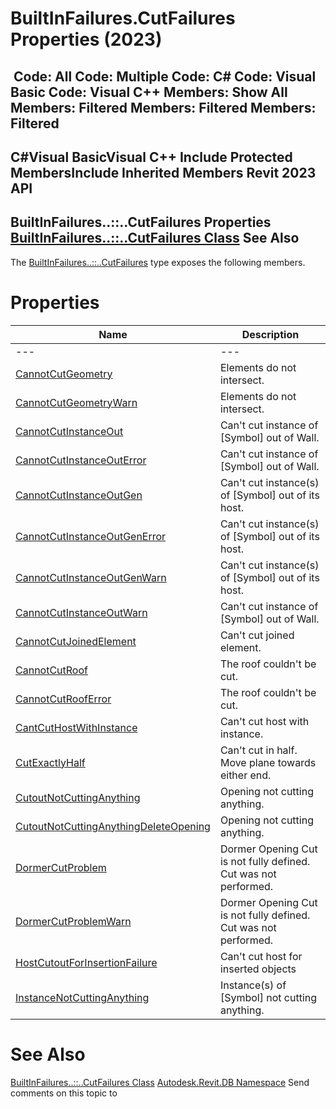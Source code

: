# BuiltInFailures.CutFailures Properties (2023)

﻿
 Code: All Code: Multiple Code: C# Code: Visual Basic Code: Visual C++  Members: Show All Members: Filtered Members: Filtered Members: Filtered   
---  
C#Visual BasicVisual C++
Include Protected MembersInclude Inherited Members
Revit 2023 API  
---  
BuiltInFailures..::..CutFailures Properties  
[BuiltInFailures..::..CutFailures Class](6bec436a-fefb-b90c-454f-ce494f3b06c5.md "BuiltInFailures.CutFailures Class") See Also  
---  
The [BuiltInFailures..::..CutFailures](6bec436a-fefb-b90c-454f-ce494f3b06c5.md "BuiltInFailures.CutFailures Class") type exposes the following members.
# Properties
| Name | Description |
| --- | --- |
| --- | --- | --- |
| [CannotCutGeometry](bf05759e-b578-2cfc-d3b2-3d3228a45721.md "CannotCutGeometry Property") | Elements do not intersect. |
| [CannotCutGeometryWarn](3ecc065c-dcf0-3b97-96da-95c7a00a92e0.md "CannotCutGeometryWarn Property") | Elements do not intersect. |
| [CannotCutInstanceOut](894dc4a5-1ab5-f2bb-4340-acabc8a42dfa.md "CannotCutInstanceOut Property") | Can't cut instance of [Symbol] out of Wall. |
| [CannotCutInstanceOutError](4aed6d40-f880-18c8-9eed-74d3d36cabff.md "CannotCutInstanceOutError Property") | Can't cut instance of [Symbol] out of Wall. |
| [CannotCutInstanceOutGen](2b42ec39-be52-abaf-fd13-8899e85471f2.md "CannotCutInstanceOutGen Property") | Can't cut instance(s) of [Symbol] out of its host. |
| [CannotCutInstanceOutGenError](354fb334-8651-73ba-b70e-029392b1e5dd.md "CannotCutInstanceOutGenError Property") | Can't cut instance(s) of [Symbol] out of its host. |
| [CannotCutInstanceOutGenWarn](6dafb573-1298-d35c-d6ab-f1afc685be8f.md "CannotCutInstanceOutGenWarn Property") | Can't cut instance(s) of [Symbol] out of its host. |
| [CannotCutInstanceOutWarn](a51e6bdf-1732-f220-a257-16bfef735fd8.md "CannotCutInstanceOutWarn Property") | Can't cut instance of [Symbol] out of Wall. |
| [CannotCutJoinedElement](5b7b6a05-44d9-5552-0ee2-5df84232fa13.md "CannotCutJoinedElement Property") | Can't cut joined element. |
| [CannotCutRoof](5156f9a7-6bbe-cd23-ee99-c9a9d3317a21.md "CannotCutRoof Property") | The roof couldn't be cut. |
| [CannotCutRoofError](890bb15a-c034-d790-3ab5-ca8d3c92653b.md "CannotCutRoofError Property") | The roof couldn't be cut. |
| [CantCutHostWithInstance](02e5f695-776a-f7bb-1e27-f905a4585c9a.md "CantCutHostWithInstance Property") | Can't cut host with instance. |
| [CutExactlyHalf](76802927-a1c9-5df6-b32f-b975083292c3.md "CutExactlyHalf Property") | Can't cut in half. Move plane towards either end. |
| [CutoutNotCuttingAnything](1f2ccfac-63f3-0f31-1656-cd168851e590.md "CutoutNotCuttingAnything Property") | Opening not cutting anything. |
| [CutoutNotCuttingAnythingDeleteOpening](b946bb16-ca01-d920-b00b-8b6973b27b58.md "CutoutNotCuttingAnythingDeleteOpening Property") | Opening not cutting anything. |
| [DormerCutProblem](1a2bec33-499d-2850-ba65-0e9b3bf70656.md "DormerCutProblem Property") | Dormer Opening Cut is not fully defined. Cut was not performed. |
| [DormerCutProblemWarn](0f211cc8-9e89-9e6b-0420-542c1964f886.md "DormerCutProblemWarn Property") | Dormer Opening Cut is not fully defined. Cut was not performed. |
| [HostCutoutForInsertionFailure](57d1cc04-67d6-9480-c987-06f76c74ad40.md "HostCutoutForInsertionFailure Property") | Can't cut host for inserted objects |
| [InstanceNotCuttingAnything](1474a297-f8fd-f83d-8abe-2a6f6b8ac960.md "InstanceNotCuttingAnything Property") | Instance(s) of [Symbol] not cutting anything. |

# See Also
[BuiltInFailures..::..CutFailures Class](6bec436a-fefb-b90c-454f-ce494f3b06c5.md "BuiltInFailures.CutFailures Class")
[Autodesk.Revit.DB Namespace](87546ba7-461b-c646-cbb1-2cb8f5bff8b2.md "Autodesk.Revit.DB Namespace")
Send comments on this topic to 